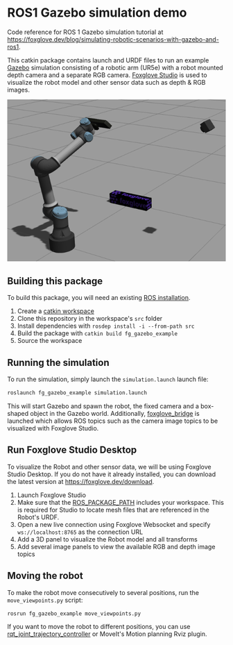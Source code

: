 # ROS1 Gazebo simulation demo

Code reference for ROS 1 Gazebo simulation tutorial at https://foxglove.dev/blog/simulating-robotic-scenarios-with-gazebo-and-ros1.

This catkin package contains launch and URDF files to run an example [Gazebo](https://gazebosim.org/) simulation consisting of a robotic arm (UR5e) with a robot mounted depth camera and a separate RGB camera. [Foxglove Studio](https://foxglove.dev/docs/studio) is used to visualize the robot model and other sensor data such as depth & RGB images.

![simulation screenshot](./assets/simulation.png)

## Building this package

To build this package, you will need an existing [ROS installation](http://wiki.ros.org/noetic/Installation).

1. Create a [catkin workspace](https://catkin-tools.readthedocs.io/en/latest/quick_start.html#initializing-a-new-workspace)
2. Clone this repository in the workspace's `src` folder
3. Install dependencies with `rosdep install -i --from-path src`
4. Build the package with `catkin build fg_gazebo_example`
5. Source the workspace

## Running the simulation

To run the simulation, simply launch the `simulation.launch` launch file:
```sh
roslaunch fg_gazebo_example simulation.launch
```

This will start Gazebo and spawn the robot, the fixed camera and a box-shaped object in the Gazebo world. Additionally, [foxglove_bridge](https://index.ros.org/p/foxglove_bridge/#noetic) is launched which allows ROS topics such as the camera image topics to be visualized with Foxglove Studio.

## Run Foxglove Studio Desktop

To visualize the Robot and other sensor data, we will be using Foxglove Studio Desktop. If you do not have it already installed, you can download the latest version at https://foxglove.dev/download.

1. Launch Foxglove Studio
2. Make sure that the [ROS_PACKAGE_PATH](https://foxglove.dev/docs/studio/app-concepts/preferences#ros) includes your workspace. This is required for Studio to locate mesh files that are referenced in the Robot's URDF.
3. Open a new live connection using Foxglove Websocket and specify `ws://localhost:8765` as the connection URL
4. Add a 3D panel to visualize the Robot model and all transforms
5. Add several image panels to view the available RGB and depth image topics

## Moving the robot

To make the robot move consecutively to several positions, run the `move_viewpoints.py` script:
```sh
rosrun fg_gazebo_example move_viewpoints.py
```

If you want to move the robot to different positions, you can use [rqt_joint_trajectory_controller](http://wiki.ros.org/rqt_joint_trajectory_controller) or MoveIt's Motion planning Rviz plugin.
